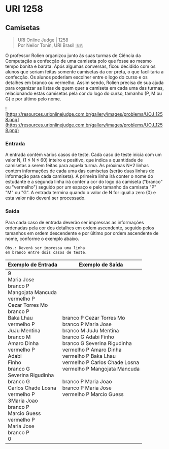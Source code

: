 ﻿# URI 1258

## Camisetas

>URI Online Judge | 1258  
>Por Neilor Tonin, URI Brasil :brazil:  

O professor Rolien organizou junto às suas turmas de Ciência da Computação a confecção de uma camiseta polo que fosse ao mesmo tempo bonita e barata. Após algumas conversas, ficou decidido com os alunos que seriam feitas somente camisetas da cor preta, o que facilitaria a confecção. Os alunos poderiam escolher entre o logo do curso e os detalhes em branco ou vermelho. Assim sendo, Rolien precisa de sua ajuda para organizar as listas de quem quer a camiseta em cada uma das turmas, relacionando estas camisetas pela cor do logo do curso, tamanho (P, M ou G) e por último pelo nome.  

![https://resources.urionlinejudge.com.br/gallery/images/problems/UOJ_1258.png](https://resources.urionlinejudge.com.br/gallery/images/problems/UOJ_1258.png)

### Entrada

A entrada contém vários casos de teste. Cada caso de teste inicia com um valor N, (1 ≤ N ≤ 60) inteiro e positivo, que indica a quantidade de camisetas a serem feitas para aquela turma. As próximas N*2 linhas contém informações de cada uma das camisetas (serão duas linhas de informação para cada camiseta). A primeira linha irá conter o nome do estudante e a segunda linha irá conter a cor do logo da camiseta ("branco" ou "vermelho") seguido por um espaço e pelo tamanho da camiseta "P" "M" ou "G". A entrada termina quando o valor de N for igual a zero (0) e esta valor não deverá ser processado.

### Saída

Para cada caso de entrada deverão ser impressas as informações ordenadas pela cor dos detalhes em ordem ascendente, seguido pelos tamanhos em ordem descendente e por último por ordem ascendente de nome, conforme o exemplo abaixo. 

```"
Obs.: Deverá ser impressa uma linha 
em branco entre dois casos de teste.
```

|Exemplo de Entrada|Exemplo de Saída|
|-|-|
|9<br>Maria Jose<br>branco P<br>Mangojata Mancuda<br>vermelho P<br>Cezar Torres Mo<br>branco P<br>Baka Lhau<br>vermelho P<br>JuJu Mentina<br>branco M<br>Amaro Dinha<br>vermelho P<br>Adabi<br>Finho<br>branco G<br>Severina Rigudinha<br>branco G<br>Carlos Chade Losna<br>vermelho P<br>3Maria Joao<br>branco P<br>Marcio Guess<br>vermelho P<br>Maria Jose<br>branco P<br>0|branco P Cezar Torres Mo<br>branco P Maria Jose<br>branco M JuJu Mentina<br>branco G Adabi Finho<br>branco G Severina Rigudinha<br>vermelho P Amaro Dinha<br>vermelho P Baka Lhau<br>vermelho P Carlos Chade Losna<br>vermelho P Mangojata Mancuda<br><br>branco P Maria Joao<br>branco P Maria Jose<br>vermelho P Marcio Guess|
